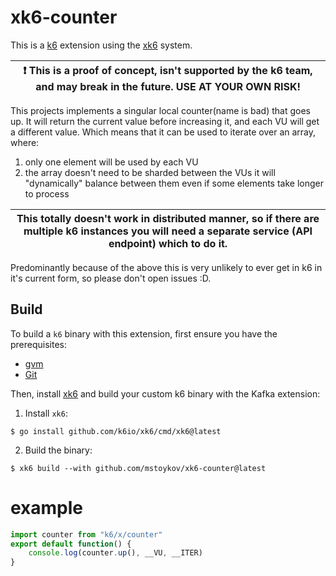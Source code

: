 # xk6-counter

This is a [k6](https://go.k6.io/k6) extension using the [xk6](https://github.com/k6io/xk6) system.

| :exclamation: This is a proof of concept, isn't supported by the k6 team, and may break in the future. USE AT YOUR OWN RISK! |
| ---------------------------------------------------------------------------------------------------------------------------- |

This projects implements a singular local counter(name is bad) that goes up. It will return the current value before
increasing it, and each VU will get a different value. Which means that it can be used to iterate over an array, where:
1. only one element will be used by each VU 
2. the array doesn't need to be sharded between the VUs it will "dynamically" balance between them even if some elements take longer to process



| This totally doesn't work in distributed manner, so if there are multiple k6 instances you will need a separate service (API endpoint) which to do it. |
| ---------------------------------------------------------------------------------------------------------------------------- |

Predominantly because of the above this is very unlikely to ever get in k6 in it's current form, so please don't open issues :D. 

## Build

To build a `k6` binary with this extension, first ensure you have the prerequisites:

- [gvm](https://github.com/moovweb/gvm)
- [Git](https://git-scm.com/)

Then, install [xk6](https://github.com/k6io/xk6) and build your custom k6 binary with the Kafka extension:

1. Install `xk6`:
  ```shell
  $ go install github.com/k6io/xk6/cmd/xk6@latest
  ```

2. Build the binary:
  ```shell
  $ xk6 build --with github.com/mstoykov/xk6-counter@latest
  ```

# example

```javascript
import counter from "k6/x/counter"
export default function() {
    console.log(counter.up(), __VU, __ITER)
}
```
